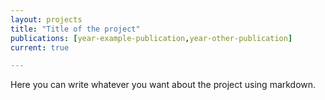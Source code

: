 ```yaml
---
layout: projects
title: "Title of the project"
publications: [year-example-publication,year-other-publication]
current: true

---
```

Here you can write whatever you want about the project using markdown.
